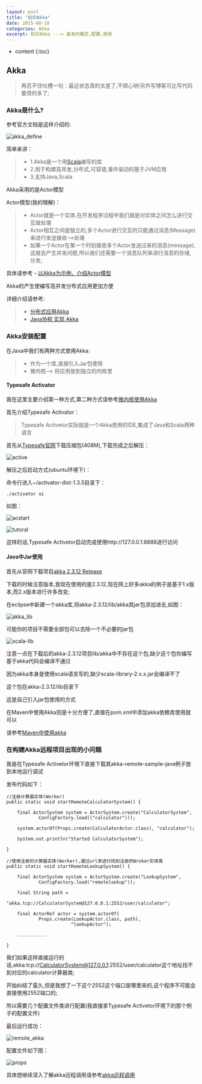 ```yaml
---
layout: post
title: "初识Akka"
date: 2015-08-10
categories: Akka
excerpt: 初识Akka ---> 基本的概念,配置,使用
---
```


* content
{:toc}


## Akka

> 再忍不住吐槽一句：最近状态真的太差了,不顺心呐!另外写博客可比写代码要烦的多了;

### Akka是什么?

参考官方文档是这样介绍的:

![akka_define](http://xiaohuishu.net/static/post_image/akka_define.png)

简单来讲：

> * 1.Akka是一个用[Scala](https://zh.wikipedia.org/wiki/Scala)编写的库
> * 2.用于构建高并发,分布式,可容错,事件驱动的基于JVM应用
> * 3.支持Java,Scala

Akka采用的是Actor模型

Actor模型(我的理解)：

> * Actor就是一个实体,在开发程序过程中我们就是对实体之间怎么进行交互做处理
> * Actor相互之间是独立的,多个Actor进行交互的只能通过消息(Message)来进行发送接收-->处理
> * 如果一个Actor在某一个时刻接收多个Actor发送过来的消息(message),这就会产生并发问题,所以我们还需要一个消息队列来进行消息的存储,分发;

具体请参考 - [以Akka为示例，介绍Actor模型](http://www.infoq.com/cn/news/2014/11/intro-actor-model)

Akka的产生使编写高并发分布式应用更加方便

详细介绍请参考:

> * [分布式应用Akka](http://itindex.net/detail/46983-%E5%BA%94%E7%94%A8-%E6%A1%86%E6%9E%B6-akka)
> * [Java协程 实现 Akka](http://itindex.net/detail/48991-java-%E5%8D%8F%E7%A8%8B-akka)

### Akka安装配置

在Java中我们有两种方式使用Akka:

> * 作为一个库,直接引入Jar包使用
> * 微内核--> 将应用放到独立的内核里

#### Typesafe Activator

我在这里主要介绍第一种方式,第二种方式请参考[微内核使用Akka](http://tbwuming.iteye.com/blog/2070258)

首先介绍Typesafe Activator：

> Typesafe Activetor实际就是一个Akka使用的IDE,集成了Java和Scala两种语言

首先从[Typesafe官网](https://www.typesafe.com/get-started)下载压缩包(408M),下载完成之后解压：

![active](http://xiaohuishu.net/static/post_image/active.png)

解压之后启动方式(ubuntu环境下)：

命令行进入~/activator-dist-1.3.5目录下：

	./activator ui

如图：

![acstart](http://xiaohuishu.net/static/post_image/acstart.png)

![tutoral](http://xiaohuishu.net/static/post_image/tutorial.png)

这样的话,Typesafe Activetor启动完成使用http://127.0.0.1:8888进行访问

#### Java中Jar使用

首先从官网下载项目[akka 2.3.12 Release](http://akka.io/news/2015/07/09/akka-2.3.12-released.html)

下载的时候注意版本,我现在使用的是2.3.12,现在网上好多akka的例子是基于1.x版本,而2.x版本进行许多改变;

在eclipse中新建一个akka库,将akka-2.3.12/lib/akka其jar包添加进去,如图：

![akka_lib](http://xiaohuishu.net/static/post_image/akka_lib.png)

可能你的项目不需要全部包可以去除一个不必要的jar包

![scala-lib](http://xiaohuishu.net/static/post_image/scala-lib.png)

注意一点在下载后的akka-2.3.12项目lib/akka中不存在这个包,缺少这个包你编写基于akka代码会编译不通过

因为akka本身是使用scala语言写的,缺少scala-library-2.x.x.jar会编译不了

这个包在akka-2.3.12/lib目录下

这是自己引入jar包使用的方式

在Maven中使用Akka则是十分方便了,直接在pom.xml中添加akka依赖库使用就可以

请参考[Maven中使用akka](http://www.gtan.com/akka_doc/intro/getting-started.html)

### 在构建Akka远程项目出现的小问题

我是在Typesafe Activetor环境下直接下载其akka-remote-sample-java例子放到本地运行调试

发布代码如下：

	//注册计算器实体(Worker)
	public static void startRemoteCalculatorSystem() {
		
		final ActorSystem system = ActorSystem.create("CalculatorSystem",
				ConfigFactory.load(("calculator")));

		system.actorOf(Props.create(CalculatorActor.class), "calculator");

		System.out.println("Started CalculatorSystem");

	}

	//使用注册的计算器实体(Worker),通过url来进行找到注册的Wroker实体类
	public static void startRemoteLookupSystem() {
		
		final ActorSystem system = ActorSystem.create("LookupSystem",
				ConfigFactory.load("remotelookup"));

		final String path =
		      "akka.tcp://CalculatorSystem@127.0.0.1:2552/user/calculator";

		final ActorRef actor = system.actorOf(
				Props.create(LookupActor.class, path), 
							"lookupActor");

		...........

	}

我们如果这样直接运行的话,akka.tcp://CalculatorSystem@127.0.0.1:2552/user/calculator这个地址找不到对应的calculator计算器类;

开始纠结了蛮久,但是我想了一下这个2552这个端口是哪里来的,这个程序不可能会直接使用2552端口的;

所以需要几个配置文件类进行配置(我直接拿Typesafe Activetor环境下的那个例子的配置文件)

最后运行成功：

![remote_akka](http://xiaohuishu.net/static/post_image/remote_akka.png)

配置文件如下图：

![props](http://xiaohuishu.net/static/post_image/props.png)

具体想继续深入了解akka远程调用请参考[akka远程调用](http://agiledon.github.io/blog/2014/02/18/remote-actor-in-akka/)





